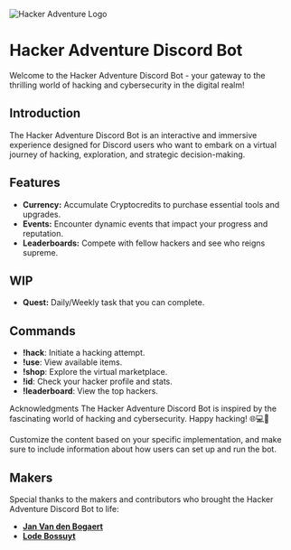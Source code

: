 ![Hacker Adventure Logo](https://cdn.discordapp.com/avatars/1191808146981781676/b73113d869cf13d9206c0f0c7b87b327.png?size=256)
 
 # Hacker Adventure Discord Bot

Welcome to the Hacker Adventure Discord Bot - your gateway to the thrilling world of hacking and cybersecurity in the digital realm!

## Introduction

The Hacker Adventure Discord Bot is an interactive and immersive experience designed for Discord users who want to embark on a virtual journey of hacking, exploration, and strategic decision-making.

## Features

- **Currency:** Accumulate Cryptocredits to purchase essential tools and upgrades.
- **Events:** Encounter dynamic events that impact your progress and reputation.
- **Leaderboards:** Compete with fellow hackers and see who reigns supreme.


## WIP
- **Quest:** Daily/Weekly task that you can complete.


## Commands
* **!hack**: Initiate a hacking attempt.
* **!use**: View available items.
* **!shop**: Explore the virtual marketplace.
* **!id**: Check your hacker profile and stats.
* **!leaderboard**: View the top hackers.

Acknowledgments
The Hacker Adventure Discord Bot is inspired by the fascinating world of hacking and cybersecurity.
Happy hacking! 🌐💻🔐

Customize the content based on your specific implementation, and make sure to include information about how users can set up and run the bot.

## Makers
Special thanks to the makers and contributors who brought the Hacker Adventure Discord Bot to life:

- **[Jan Van den Bogaert](https://github.com/JanVDB2000)**
- **[Lode Bossuyt](https://github.com/Lodebossuyt)**
